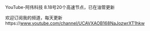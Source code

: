 YouTube-阿伟科技
8.18号20个高速节点，已在油管更新

欢迎订阅我的频道，每天更新https://www.youtube.com/channel/UCAVXAOB168NaJozwrXT1hkw
  

